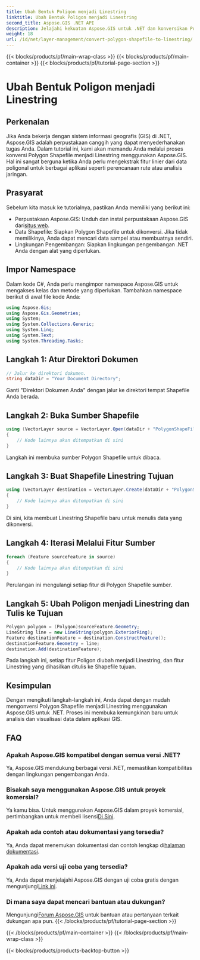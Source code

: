 ```yaml
---
title: Ubah Bentuk Poligon menjadi Linestring
linktitle: Ubah Bentuk Poligon menjadi Linestring
second_title: Aspose.GIS .NET API
description: Jelajahi kekuatan Aspose.GIS untuk .NET dan konversikan Polygon Shapefiles ke Linestrings dengan mudah. Tingkatkan pengembangan GIS Anda hari ini!
weight: 18
url: /id/net/layer-management/convert-polygon-shapefile-to-linestring/
---
```


{{< blocks/products/pf/main-wrap-class >}}
{{< blocks/products/pf/main-container >}}
{{< blocks/products/pf/tutorial-page-section >}}

# Ubah Bentuk Poligon menjadi Linestring

## Perkenalan
Jika Anda bekerja dengan sistem informasi geografis (GIS) di .NET, Aspose.GIS adalah perpustakaan canggih yang dapat menyederhanakan tugas Anda. Dalam tutorial ini, kami akan memandu Anda melalui proses konversi Polygon Shapefile menjadi Linestring menggunakan Aspose.GIS. Hal ini sangat berguna ketika Anda perlu mengekstrak fitur linier dari data poligonal untuk berbagai aplikasi seperti perencanaan rute atau analisis jaringan.
## Prasyarat
Sebelum kita masuk ke tutorialnya, pastikan Anda memiliki yang berikut ini:
-  Perpustakaan Aspose.GIS: Unduh dan instal perpustakaan Aspose.GIS dari[situs web](https://releases.aspose.com/gis/net/).
- Data Shapefile: Siapkan Polygon Shapefile untuk dikonversi. Jika tidak memilikinya, Anda dapat mencari data sampel atau membuatnya sendiri.
- Lingkungan Pengembangan: Siapkan lingkungan pengembangan .NET Anda dengan alat yang diperlukan.
## Impor Namespace
Dalam kode C#, Anda perlu mengimpor namespace Aspose.GIS untuk mengakses kelas dan metode yang diperlukan. Tambahkan namespace berikut di awal file kode Anda:
```csharp
using Aspose.Gis;
using Aspose.Gis.Geometries;
using System;
using System.Collections.Generic;
using System.Linq;
using System.Text;
using System.Threading.Tasks;
```
## Langkah 1: Atur Direktori Dokumen
```csharp
// Jalur ke direktori dokumen.
string dataDir = "Your Document Directory";
```
Ganti "Direktori Dokumen Anda" dengan jalur ke direktori tempat Shapefile Anda berada.
## Langkah 2: Buka Sumber Shapefile
```csharp
using (VectorLayer source = VectorLayer.Open(dataDir + "PolygonShapeFile.shp", Drivers.Shapefile))
{
    // Kode lainnya akan ditempatkan di sini
}
```
Langkah ini membuka sumber Polygon Shapefile untuk dibaca.
## Langkah 3: Buat Shapefile Linestring Tujuan
```csharp
using (VectorLayer destination = VectorLayer.Create(dataDir + "PolygonShapeFileToLineShapeFile_out.shp", Drivers.Shapefile))
{
    // Kode lainnya akan ditempatkan di sini
}
```
Di sini, kita membuat Linestring Shapefile baru untuk menulis data yang dikonversi.
## Langkah 4: Iterasi Melalui Fitur Sumber
```csharp
foreach (Feature sourceFeature in source)
{
    // Kode lainnya akan ditempatkan di sini
}
```
Perulangan ini mengulangi setiap fitur di Polygon Shapefile sumber.
## Langkah 5: Ubah Poligon menjadi Linestring dan Tulis ke Tujuan
```csharp
Polygon polygon = (Polygon)sourceFeature.Geometry;
LineString line = new LineString(polygon.ExteriorRing);
Feature destinationFeature = destination.ConstructFeature();
destinationFeature.Geometry = line;
destination.Add(destinationFeature);
```
Pada langkah ini, setiap fitur Poligon diubah menjadi Linestring, dan fitur Linestring yang dihasilkan ditulis ke Shapefile tujuan.
## Kesimpulan
Dengan mengikuti langkah-langkah ini, Anda dapat dengan mudah mengonversi Polygon Shapefile menjadi Linestring menggunakan Aspose.GIS untuk .NET. Proses ini membuka kemungkinan baru untuk analisis dan visualisasi data dalam aplikasi GIS.

## FAQ
### Apakah Aspose.GIS kompatibel dengan semua versi .NET?
Ya, Aspose.GIS mendukung berbagai versi .NET, memastikan kompatibilitas dengan lingkungan pengembangan Anda.
### Bisakah saya menggunakan Aspose.GIS untuk proyek komersial?
 Ya kamu bisa. Untuk menggunakan Aspose.GIS dalam proyek komersial, pertimbangkan untuk membeli lisensi[Di Sini](https://purchase.aspose.com/buy).
### Apakah ada contoh atau dokumentasi yang tersedia?
 Ya, Anda dapat menemukan dokumentasi dan contoh lengkap di[halaman dokumentasi](https://reference.aspose.com/gis/net/).
### Apakah ada versi uji coba yang tersedia?
 Ya, Anda dapat menjelajahi Aspose.GIS dengan uji coba gratis dengan mengunjungi[Link ini](https://releases.aspose.com/).
### Di mana saya dapat mencari bantuan atau dukungan?
 Mengunjungi[Forum Aspose.GIS](https://forum.aspose.com/c/gis/33) untuk bantuan atau pertanyaan terkait dukungan apa pun.
{{< /blocks/products/pf/tutorial-page-section >}}

{{< /blocks/products/pf/main-container >}}
{{< /blocks/products/pf/main-wrap-class >}}

{{< blocks/products/products-backtop-button >}}
